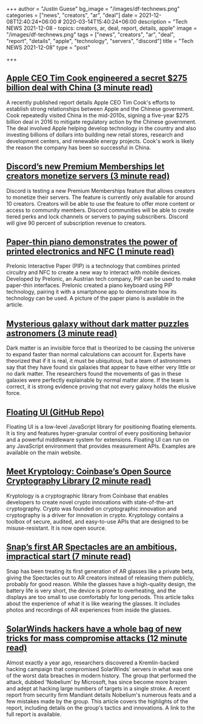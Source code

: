 +++
author = "Justin Guese"
bg_image = "/images/df-technews.png"
categories = ["news", "creators", "ar", "deal"]
date = 2021-12-08T12:40:24+06:00 # 2020-03-14T15:40:24+06:00
description = "Tech NEWS 2021-12-08 - topics: creators, ar, deal, report, details, apple"
image = "/images/df-technews.png"
tags = ["news", "creators", "ar", "deal", "report", "details", "apple", "technology", "servers", "discord"]
title = "Tech NEWS 2021-12-08"
type = "post"

+++

## [Apple CEO Tim Cook engineered a secret $275 billion deal with China (3 minute read)](https://arstechnica.com/gadgets/2021/12/report-apple-ceo-tim-cook-engineered-a-secret-275-billion-deal-with-china/?comments=1)

A recently published report details Apple CEO Tim Cook's efforts to establish strong relationships between Apple and the Chinese government. Cook repeatedly visited China in the mid-2010s, signing a five-year $275 billion deal in 2016 to mitigate regulatory action by the Chinese government. The deal involved Apple helping develop technology in the country and also investing billions of dollars into building new retail stores, research and development centers, and renewable energy projects. Cook's work is likely the reason the company has been so successful in China.

## [Discord’s new Premium Memberships let creators monetize servers (3 minute read)](https://www.theverge.com/2021/12/7/22822042/discord-premium-memberships-creators-monetize-servers-feature?scrolla=5eb6d68b7fedc32c19ef33b4)

Discord is testing a new Premium Memberships feature that allows creators to monetize their servers. The feature is currently only available for around 10 creators. Creators will be able to use the feature to offer more content or access to community members. Discord communities will be able to create tiered perks and lock channels or servers to paying subscribers. Discord will give 90 percent of subscription revenue to creators.

## [Paper-thin piano demonstrates the power of printed electronics and NFC (1 minute read)](https://newatlas.com/electronics/prelonic-paper-piano-nfc/)

Prelonic Interactive Paper (PIP) is a technology that combines printed circuitry and NFC to create a new way to interact with mobile devices. Developed by Prelonic, an Austrian tech company, PIP can be used to make paper-thin interfaces. Prelonic created a piano keyboard using PIP technology, pairing it with a smartphone app to demonstrate how its technology can be used. A picture of the paper piano is available in the article.

## [Mysterious galaxy without dark matter puzzles astronomers (3 minute read)](https://www.cnet.com/news/mysterious-galaxy-without-dark-matter-puzzles-astronomers/)

Dark matter is an invisible force that is theorized to be causing the universe to expand faster than normal calculations can account for. Experts have theorized that if it is real, it must be ubiquitous, but a team of astronomers say that they have found six galaxies that appear to have either very little or no dark matter. The researchers found the movements of gas in these galaxies were perfectly explainable by normal matter alone. If the team is correct, it is strong evidence proving that not every galaxy holds the elusive force.

## [Floating UI (GitHub Repo)](https://github.com/atomiks/floating-ui)

Floating UI is a low-level JavaScript library for positioning floating elements. It is tiny and features hyper-granular control of every positioning behavior and a powerful middleware system for extensions. Floating UI can run on any JavaScript environment that provides measurement APIs. Examples are available on the main website.

## [Meet Kryptology: Coinbase’s Open Source Cryptography Library (2 minute read)](https://blog.coinbase.com/meet-kryptology-coinbases-open-source-cryptography-library-b5f22854f3f7)

Kryptology is a cryptographic library from Coinbase that enables developers to create novel crypto innovations with state-of-the-art cryptography. Crypto was founded on cryptographic innovation and cryptography is a driver for innovation in crypto. Kryptology contains a toolbox of secure, audited, and easy-to-use APIs that are designed to be misuse-resistant. It is now open source.

## [Snap’s first AR Spectacles are an ambitious, impractical start (7 minute read)](https://www.theverge.com/22819963/snap-ar-spectacles-glasses-hands-on-pictures-design-features?scrolla=5eb6d68b7fedc32c19ef33b4)

Snap has been treating its first generation of AR glasses like a private beta, giving the Spectacles out to AR creators instead of releasing them publicly, probably for good reason. While the glasses have a high-quality design, the battery life is very short, the device is prone to overheating, and the displays are too small to use comfortably for long periods. This article talks about the experience of what it is like wearing the glasses. It includes photos and recordings of AR experiences from inside the glasses.

## [SolarWinds hackers have a whole bag of new tricks for mass compromise attacks (12 minute read)](https://arstechnica.com/information-technology/2021/12/solarwinds-hackers-have-a-whole-bag-of-new-tricks-for-mass-compromise-attacks/)

Almost exactly a year ago, researchers discovered a Kremlin-backed hacking campaign that compromised SolarWinds' servers in what was one of the worst data breaches in modern history. The group that performed the attack, dubbed 'Nobelium' by Microsoft, has since become more brazen and adept at hacking large numbers of targets in a single stroke. A recent report from security firm Mandiant details Nobelium's numerous feats and a few mistakes made by the group. This article covers the highlights of the report, including details on the group's tactics and innovations. A link to the full report is available.

